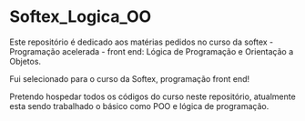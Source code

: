 # Softex_Logica_OO
Este repositório é dedicado aos matérias pedidos no curso da softex - Programação acelerada - front end: Lógica de Programação e Orientação a Objetos.

Fui selecionado para o curso da Softex, programação front end!

Pretendo hospedar todos os códigos do curso neste repositório, atualmente esta sendo trabalhado o básico como POO e lógica de programação.
